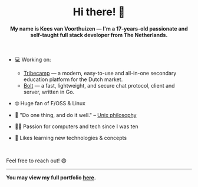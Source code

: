 <h1 align="center">Hi there! 👋</h1>
<h4 align="center">My name is Kees van Voorthuizen — I'm a 17-years-old passionate and self-taught full stack developer from The Netherlands.</h4>

<br>

- 💻 Working on:
    - [Tribecamp](https://tribecamp.com) — a modern, easy-to-use and all-in-one secondary education platform for the Dutch market.
    - [Bolt](https://github.com/boltchat/bolt) — a fast, lightweight, and secure chat protocol, client and server, written in Go. 

- 🤓 Huge fan of F/OSS & Linux

- 💭 "Do one thing, and do it well." – [Unix philosophy](https://en.wikipedia.org/wiki/Unix_philosophy)

- 👨‍💻 Passion for computers and tech since I was ten

- 📖 Likes learning new technologies & concepts

<br>

Feel free to reach out! 😄

-----
**You may view my full portfolio [here](https://keesvv.nl).**
